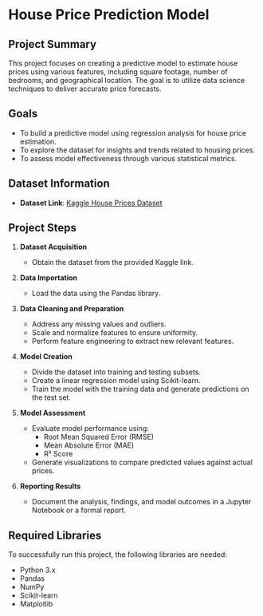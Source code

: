 # House Price Prediction Model

## Project Summary
This project focuses on creating a predictive model to estimate house prices using various features, including square footage, number of bedrooms, and geographical location. The goal is to utilize data science techniques to deliver accurate price forecasts.

## Goals
- To build a predictive model using regression analysis for house price estimation.
- To explore the dataset for insights and trends related to housing prices.
- To assess model effectiveness through various statistical metrics.

## Dataset Information
- **Dataset Link**: [Kaggle House Prices Dataset](https://www.kaggle.com/c/house-prices-advanced-regression-techniques/data)

## Project Steps

1. **Dataset Acquisition**
   - Obtain the dataset from the provided Kaggle link.

2. **Data Importation**
   - Load the data using the Pandas library.

3. **Data Cleaning and Preparation**
   - Address any missing values and outliers.
   - Scale and normalize features to ensure uniformity.
   - Perform feature engineering to extract new relevant features.

4. **Model Creation**
   - Divide the dataset into training and testing subsets.
   - Create a linear regression model using Scikit-learn.
   - Train the model with the training data and generate predictions on the test set.

5. **Model Assessment**
   - Evaluate model performance using:
     - Root Mean Squared Error (RMSE)
     - Mean Absolute Error (MAE)
     - R² Score
   - Generate visualizations to compare predicted values against actual prices.

6. **Reporting Results**
   - Document the analysis, findings, and model outcomes in a Jupyter Notebook or a formal report.

## Required Libraries
To successfully run this project, the following libraries are needed:
- Python 3.x
- Pandas
- NumPy
- Scikit-learn
- Matplotlib



